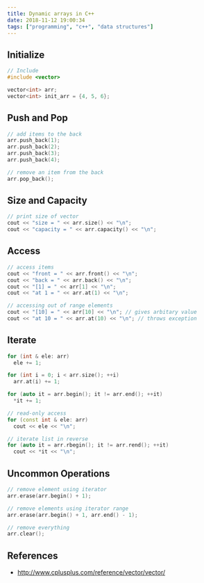 ```yaml
---
title: Dynamic arrays in C++
date: 2018-11-12 19:00:34
tags: ["programming", "c++", "data structures"]
---
```


## Initialize

```cpp
// Include
#include <vector>

vector<int> arr;
vector<int> init_arr = {4, 5, 6};
```

## Push and Pop

```cpp
// add items to the back
arr.push_back(1);
arr.push_back(2);
arr.push_back(3);
arr.push_back(4);

// remove an item from the back
arr.pop_back();
```

## Size and Capacity

```cpp
// print size of vector
cout << "size = " << arr.size() << "\n";
cout << "capacity = " << arr.capacity() << "\n";
```

## Access

```cpp
// access items
cout << "front = " << arr.front() << "\n";
cout << "back = " << arr.back() << "\n";
cout << "[1] = " << arr[1] << "\n";
cout << "at 1 = " << arr.at(1) << "\n";

// accessing out of range elements
cout << "[10] = " << arr[10] << "\n"; // gives arbitary value
cout << "at 10 = " << arr.at(10) << "\n"; // throws exception
```

## Iterate

```cpp
for (int & ele: arr)
  ele += 1;

for (int i = 0; i < arr.size(); ++i)
  arr.at(i) += 1;

for (auto it = arr.begin(); it != arr.end(); ++it)
  *it += 1;

// read-only access
for (const int & ele: arr)
  cout << ele << "\n";

// iterate list in reverse
for (auto it = arr.rbegin(); it != arr.rend(); ++it)
  cout << *it << "\n";
```

## Uncommon Operations

```cpp
// remove element using iterator
arr.erase(arr.begin() + 1);

// remove elements using iterator range
arr.erase(arr.begin() + 1, arr.end() - 1);

// remove everything
arr.clear();
```

## References
- http://www.cplusplus.com/reference/vector/vector/
